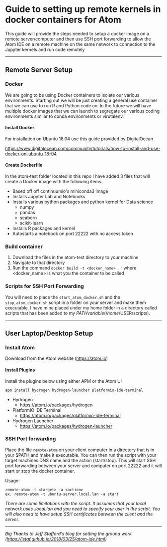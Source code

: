 # Guide to setting up remote kernels in docker containers for Atom

This guide will provide the steps needed to setup a docker image on a remote server/computer and then use SSH port forwarding to allow the Atom IDE on a remote machine on the same network to connection to the Jupyter kernels and run code remotely

---
## Remote Server Setup

### Docker

We are going to be using Docker containers to isolate our various environments.  Starting out we will be just creating a general use container that we can use to run R and Python code on.  In the future we will have multiple docker images that we can launch to segregate our various coding environments similar to conda environments or virutalenv.

#### Install Docker
For installation on Ubuntu 18.04 use this guide provided by DigitalOcean

https://www.digitalocean.com/community/tutorials/how-to-install-and-use-docker-on-ubuntu-18-04

#### Create Dockerfile
In the atom-test folder located in this repo I have added 3 files that will create a Docker image with the following items.
- Based off off continuumio's miniconda3 image
- Installs Jupyter Lab and Notebooks
- Installs various python packages and python kernel for Data science
  - numpy
  - pandas
  - seaborn
  - scikit-learn
- Installs R packages and kernel
- Autostarts a notebook on port 22222 with no access token

### Build container
1. Download the files in the atom-test directory to your machine
2. Navigate to that directory
3. Run the command `docker build -t <docker_name> .'` where <docker_name> is what you the container to be called

### Scripts for SSH Port Forwarding
You will need to place the `start_atom_docker.sh` and the `stop_atom_docker.sh` script in a folder on your server and make them executable. I have mine placed under my home folder in a directory called scripts that has been added to my $PATH variable (/home/$USER/scripts).

---
## User Laptop/Desktop Setup

### Install Atom
Download from the Atom website (https://atom.io)

#### Install Plugins
Install the plugins below using either APM or the Atom UI

`apm install hydrogen hydrogen-launcher platformio-ide-terminal`

- Hydrogen
  - https://atom.io/packages/hydrogen
- PlatformIO IDE Terminal
  - https://atom.io/packages/platformio-ide-terminal
- Hydrogen Launcher
  - https://atom.io/packages/hydrogen-launcher

### SSH Port forwarding

Place the file `remote-atom` on your client computer in a directory that is in your $PATH and make it executable.  You can then run the script with your target machines DNS name and the action (start/stop).  This will start SSH port forwarding between your server and computer on port 22222 and it will start or stop the docker container.

Usage:
```
remote-atom -t <target> -a <action>
ex. remote-atom -t ubuntu-server.local.lan -a start
```

_There are some limitations with the script.  It assumes that your local network uses .local.lan and you need to specify your user in the script.  You will also need to have setup SSH certificates between the client and the server._

---




_Big Thanks to Jeff Stafford's blog for setting the ground work (https://jstaf.github.io/2018/03/25/atom-ide.html)_
